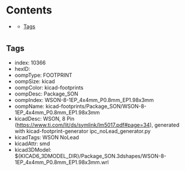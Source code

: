 



Contents
========

* [](#)
	* [Tags](#tags)

# 

## Tags

- index: 10366
- hexID: 
- oompType: FOOTPRINT
- oompSize: kicad
- oompColor: kicad-footprints
- oompDesc: Package_SON
- oompIndex: WSON-8-1EP_4x4mm_P0.8mm_EP1.98x3mm
- oompName: kicad-footprints/Package_SON/WSON-8-1EP_4x4mm_P0.8mm_EP1.98x3mm
- kicadDesc: WSON, 8 Pin (https://www.ti.com/lit/ds/symlink/lm5017.pdf#page=34), generated with kicad-footprint-generator ipc_noLead_generator.py
- kicadTags: WSON NoLead
- kicadAttr: smd
- kicad3DModel: ${KICAD6_3DMODEL_DIR}/Package_SON.3dshapes/WSON-8-1EP_4x4mm_P0.8mm_EP1.98x3mm.wrl

